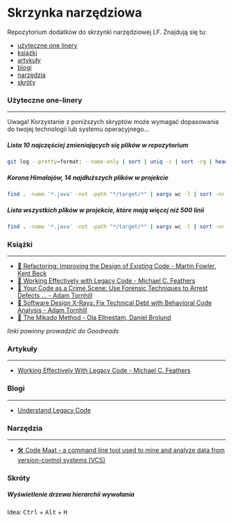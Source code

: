 # Skrzynka narzędziowa

Repozytorium dodatków do skrzynki narzędziowej LF. Znajdują się tu:

* [użyteczne one linery](#użyteczne-one-linery)
* [książki](#książki)
* [artykuły](#artykuły)
* [blogi](#blogi)
* [narzędzia](#narzędzia)
* [skróty](#skróty)


### Użyteczne one-linery
________________________

Uwaga! Korzystanie z poniższych skryptów może wymagać dopasowania do twojej technologii lub systemu operacyjnego...

##### Lista 10 najczęściej zmieniających się plików w repozytorium
```bash
git log --pretty=format: --name-only | sort | uniq -c | sort -rg | head -10
```

##### Korona Himalajów, 14 najdłuższych plików w projekcie
```bash
find . -name '*.java' -not -path "*/target/*" | xargs wc -l | sort -nr | head -n14
```

##### Lista wszystkich plików w projekcie, które mają więcej niż 500 linii
```bash
find . -name '*.java' -not -path "*/target/*" | xargs wc -l | sort -nr | awk '$1 > 500'
```

### Książki
___________

- [📕 Refactoring: Improving the Design of Existing Code - Martin Fowler, Kent Beck](https://www.goodreads.com/book/show/44936.Refactoring)
- [📕 Working Effectively with Legacy Code - Michael C. Feathers](https://www.goodreads.com/book/show/44919.Working_Effectively_with_Legacy_Code)
- [📕 Your Code as a Crime Scene: Use Forensic Techniques to Arrest Defects ... - Adam Tornhill](https://www.goodreads.com/book/show/23627482-your-code-as-a-crime-scene)
- [📕 Software Design X-Rays: Fix Technical Debt with Behavioral Code Analysis - Adam Tornhill](https://www.goodreads.com/book/show/36517037-software-design-x-rays)
- [📕 The Mikado Method - Ola Ellnestam, Daniel Brolund](https://www.goodreads.com/book/show/17974534-the-mikado-method)

*linki powinny prowadzić do Goodreads*

### Artykuły
____________

- [Working Effectively With Legacy Code - Michael C. Feathers](https://debug.to/pdf/Michael%20Feathers%20-%20Working%20Effectively%20With%20Legacy%20Code.pdf)

### Blogi
_________

- [Understand Legacy Code](https://understandlegacycode.com/)

### Narzędzia
_____________

- [🛠 Code Maat - a command line tool used to mine and analyze data from version-control systems (VCS)](https://github.com/adamtornhill/code-maat#running-code-maat)

### Skróty

##### Wyświetlenie drzewa hierarchii wywołania

Idea: <kbd>Ctrl</kbd> + <kbd>Alt</kbd> + <kbd>H</kbd>

